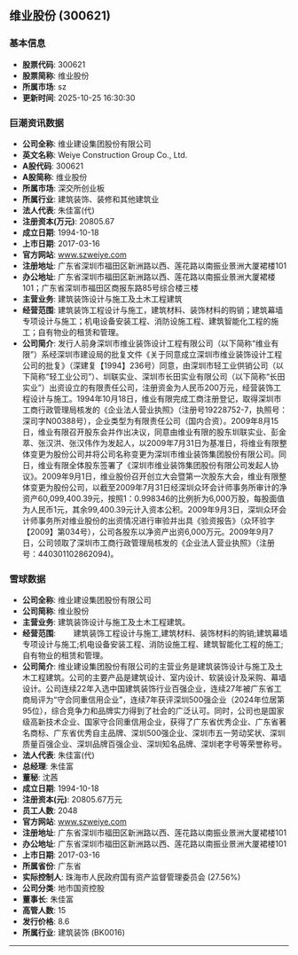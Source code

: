 ## 维业股份 (300621)

### 基本信息

- **股票代码**: 300621
- **股票简称**: 维业股份
- **所属市场**: sz
- **更新时间**: 2025-10-25 16:30:30

### 巨潮资讯数据

- **公司全称**: 维业建设集团股份有限公司
- **英文名称**: Weiye Construction Group Co., Ltd.
- **A股代码**: 300621
- **A股简称**: 维业股份
- **所属市场**: 深交所创业板
- **所属行业**: 建筑装饰、装修和其他建筑业
- **法人代表**: 朱佳富(代)
- **注册资本(万元)**: 20805.67
- **成立日期**: 1994-10-18
- **上市日期**: 2017-03-16
- **官方网站**: www.szweiye.com
- **注册地址**: 广东省深圳市福田区新洲路以西、莲花路以南振业景洲大厦裙楼101
- **办公地址**: 广东省深圳市福田区新洲路以西、莲花路以南振业景洲大厦裙楼101；广东省深圳市福田区商报东路85号综合楼三楼
- **主营业务**: 建筑装饰设计与施工及土木工程建筑
- **经营范围**: 建筑装饰工程设计与施工，建筑材料、装饰材料的购销；建筑幕墙专项设计与施工；机电设备安装工程、消防设施工程、建筑智能化工程的施工；自有物业的租赁和管理。
- **公司简介**: 发行人前身深圳市维业装饰设计工程有限公司（以下简称“维业有限”）系经深圳市建设局的批复文件《关于同意成立深圳市维业装饰设计工程公司的批复》（深建复【1994】236号）同意，由深圳市轻工业供销公司（以下简称“轻工业公司”）、圳联实业、深圳市长田实业有限公司（以下简称“长田实业”）出资设立的有限责任公司，注册资金为人民币200万元，经营装饰工程设计与施工。1994年10月18日，维业有限完成工商注册登记，取得深圳市工商行政管理局核发的《企业法人营业执照》（注册号19228752-7，执照号：深司字N00388号），企业类型为有限责任公司（国内合资）。2009年8月15日，维业有限召开股东会并作出决议，同意由维业有限的股东圳联实业、彭金萃、张汉洪、张汉伟作为发起人，以2009年7月31日为基准日，将维业有限整体变更为股份公司并将公司名称变更为深圳市维业装饰集团股份有限公司。同日，维业有限全体股东签署了《深圳市维业装饰集团股份有限公司发起人协议》。2009年9月1日，维业股份召开创立大会暨第一次股东大会，维业有限整体变更为股份公司，以截至2009年7月31日经深圳众环会计师事务所审计的净资产60,099,400.39元，按照1：0.998346的比例折为6,000万股，每股面值为人民币1元，其余99,400.39元计入资本公积。2009年9月3日，深圳众环会计师事务所对维业股份的出资情况进行审验并出具《验资报告》（众环验字【2009】第034号），公司各股东以净资产出资6,000万元。2009年9月7日，公司领取了深圳市工商行政管理局核发的《企业法人营业执照》（注册号：440301102862094)。

### 雪球数据

- **公司全称**: 维业建设集团股份有限公司
- **公司简称**: 维业股份
- **主营业务**: 建筑装饰设计与施工及土木工程建筑。
- **经营范围**: 　　建筑装饰工程设计与施工,建筑材料、装饰材料的购销;建筑幕墙专项设计与施工;机电设备安装工程、消防设施工程、建筑智能化工程的施工;自有物业的租赁和管理。
- **公司简介**: 维业建设集团股份有限公司的主营业务是建筑装饰设计与施工及土木工程建筑。公司的主要产品是建筑设计、室内设计、软装设计及采购、幕墙设计。公司连续22年入选中国建筑装饰行业百强企业，连续27年被广东省工商局评为“守合同重信用企业”，连续7年获评深圳500强企业（2024年位居第95位），综合竞争力和品牌实力得到了社会的广泛认可。同时，公司也是国家级高新技术企业、国家守合同重信用企业，获得了广东省优秀企业、广东省著名商标、广东省优秀自主品牌、深圳500强企业、深圳市五一劳动奖状、深圳质量百强企业、深圳品牌百强企业、深圳知名品牌、深圳老字号等荣誉称号。
- **法人代表**: 朱佳富(代)
- **总经理**: 朱佳富
- **董秘**: 沈茜
- **成立日期**: 1994-10-18
- **注册资本(元)**: 20805.67万元
- **员工人数**: 2048
- **官方网站**: www.szweiye.com
- **注册地址**: 广东省深圳市福田区新洲路以西、莲花路以南振业景洲大厦裙楼101
- **办公地址**: 广东省深圳市福田区新洲路以西、莲花路以南振业景洲大厦裙楼101
- **上市日期**: 2017-03-16
- **所属省份**: 广东省
- **实际控制人**: 珠海市人民政府国有资产监督管理委员会 (27.56%)
- **公司分类**: 地市国资控股
- **董事长**: 朱佳富
- **高管人数**: 15
- **发行价格**: 8.6
- **所属行业**: 建筑装饰 (BK0016)

---
